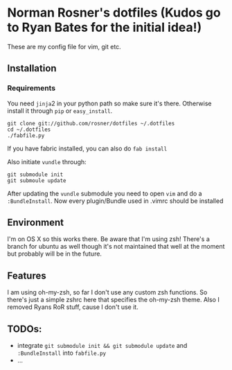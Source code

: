 # Norman Rosner's dotfiles (Kudos go to Ryan Bates for the initial idea!) 

These are my config file for vim, git etc. 


## Installation
### Requirements
You need `jinja`2 in your python path so make sure it's there. Otherwise install it through `pip` or `easy_install`.

```
git clone git://github.com/rosner/dotfiles ~/.dotfiles
cd ~/.dotfiles
./fabfile.py
```

If you have fabric installed, you can also do `fab install`

Also initiate `vundle` through:

```
git submodule init
git submoule update
```

After updating the `vundle` submodule you need to open `vim` and do a `:BundleInstall`. Now every plugin/Bundle used in .vimrc should be installed

## Environment

I'm on OS X so this works there. Be aware that I'm using zsh! There's a branch for ubuntu as well though it's not maintained that well at the moment but probably will be in the future.

## Features

I am using oh-my-zsh, so far I don't use any custom zsh functions. So there's just a simple zshrc here that specifies the oh-my-zsh theme. Also I removed Ryans RoR stuff, cause I don't use it.

## TODOs:
* integrate `git submodule init && git submodule update` and `:BundleInstall` into `fabfile.py`
* ...


